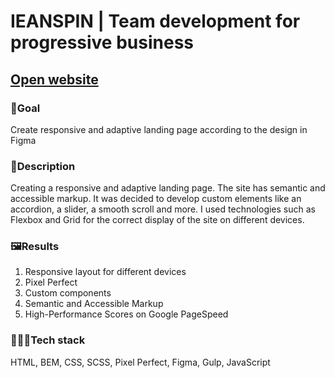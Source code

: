 # IEANSPIN | Team development for progressive business

## [Open website](https://grafit-off.github.io/ieanspin/build/)

### 🎯Goal
Create responsive and adaptive landing page according to the design in Figma

### 📜Description
Creating a responsive and adaptive landing page. The site has semantic and accessible markup. It was decided to develop custom elements like an accordion, a slider, a smooth scroll and more. I used technologies such as Flexbox and Grid for the correct display of the site on different devices.

### 🖼Results
1. Responsive layout for different devices
2. Pixel Perfect
3. Custom components
4. Semantic and Accessible Markup
5. High-Performance Scores on Google PageSpeed

### 👨🏻‍💻Tech stack
HTML, BEM, CSS, SCSS, Pixel Perfect, Figma, Gulp, JavaScript
